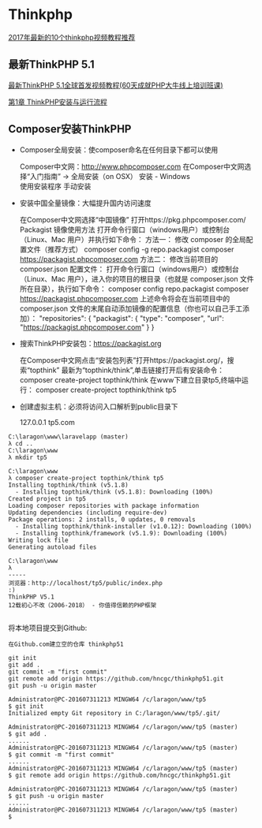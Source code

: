 # Thinkphp

[2017年最新的10个thinkphp视频教程推荐](http://www.php.cn/toutiao-362455.html)  

## 最新ThinkPHP 5.1

[最新ThinkPHP 5.1全球首发视频教程(60天成就PHP大牛线上培训班课)](http://www.php.cn/course/812.html)  

[第1章 ThinkPHP安装与运行流程](http://www.php.cn/code/24861.html)  


Composer安装ThinkPHP  
---

- Composer全局安装：使composer命名在任何目录下都可以使用  

    Composer中文网：http://www.phpcomposer.com
    在Composer中文网选择“入门指南” -> 全局安装（on OSX）
    安装 - Windows  
        使用安装程序
        手动安装
        
- 安装中国全量镜像：大幅提升国内访问速度  

    在Composer中文网选择“中国镜像”
    打开https://pkg.phpcomposer.com/
    Packagist 镜像使用方法
    打开命令行窗口（windows用户）或控制台（Linux、Mac 用户）并执行如下命令：
    方法一： 修改 composer 的全局配置文件（推荐方式）
    composer config -g repo.packagist composer https://packagist.phpcomposer.com
    方法二： 修改当前项目的 composer.json 配置文件：
    打开命令行窗口（windows用户）或控制台（Linux、Mac 用户），进入你的项目的根目录（也就是 composer.json 文件所在目录），执行如下命令：
    composer config repo.packagist composer https://packagist.phpcomposer.com
    上述命令将会在当前项目中的 composer.json 文件的末尾自动添加镜像的配置信息（你也可以自己手工添加）：
    "repositories": {
        "packagist": {
            "type": "composer",
            "url": "https://packagist.phpcomposer.com"
        }
    }

- 搜索ThinkPHP安装包：https://packagist.org  

    在Composer中文网点击“安装包列表”打开https://packagist.org/，搜索“topthink”
    最新为“topthink/think”,单击链接打开后有安装命令：
    composer create-project topthink/think
    在www下建立目录tp5,终端中运行：
    composer create-project topthink/think tp5
    
- 创建虚拟主机：必须将访问入口解析到public目录下  

    127.0.0.1 tp5.com
    
```
C:\laragon\www\laravelapp (master)
λ cd ..
C:\laragon\www
λ mkdir tp5

C:\laragon\www
λ composer create-project topthink/think tp5
Installing topthink/think (v5.1.8)
  - Installing topthink/think (v5.1.8): Downloading (100%)
Created project in tp5
Loading composer repositories with package information
Updating dependencies (including require-dev)
Package operations: 2 installs, 0 updates, 0 removals
  - Installing topthink/think-installer (v1.0.12): Downloading (100%)
  - Installing topthink/framework (v5.1.9): Downloading (100%)
Writing lock file
Generating autoload files

C:\laragon\www
λ
-----
浏览器：http://localhost/tp5/public/index.php
:)
ThinkPHP V5.1
12载初心不改（2006-2018） - 你值得信赖的PHP框架


```

将本地项目提交到Github:
```
在Github.com建立空的仓库 thinkphp51

git init
git add .
git commit -m "first commit"
git remote add origin https://github.com/hncgc/thinkphp51.git
git push -u origin master

Administrator@PC-201607311213 MINGW64 /c/laragon/www/tp5
$ git init
Initialized empty Git repository in C:/laragon/www/tp5/.git/

Administrator@PC-201607311213 MINGW64 /c/laragon/www/tp5 (master)
$ git add .
......
Administrator@PC-201607311213 MINGW64 /c/laragon/www/tp5 (master)
$ git commit -m "first commit"
......
Administrator@PC-201607311213 MINGW64 /c/laragon/www/tp5 (master)
$ git remote add origin https://github.com/hncgc/thinkphp51.git

Administrator@PC-201607311213 MINGW64 /c/laragon/www/tp5 (master)
$ git push -u origin master
......
Administrator@PC-201607311213 MINGW64 /c/laragon/www/tp5 (master)
$

```

